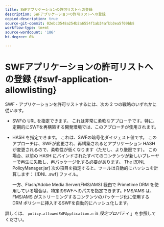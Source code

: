 ```yaml
---
title: SWFアプリケーションの許可リストへの登録
description: SWFアプリケーションの許可リストへの登録
copied-description: true
source-git-commit: 02ebc3548a254b2a6554f1ab34afbb3ea5f09bb8
workflow-type: tm+mt
source-wordcount: '186'
ht-degree: 0%

---
```


# SWFアプリケーションの許可リストへの登録 {#swf-application-allowlisting}

SWF・アプリケーションを許可リストするには、次の 2 つの戦略のいずれかに従います。

* SWFの URL を指定できます。 これは非常に柔軟なアプローチです。特に、定期的にSWFを再構築する開発環境では、このアプローチが使用されます。
* HASH を指定できます。 これは、SWFの暗号化ダイジェスト値です。 このアプローチは、SWFが変更され、再構築されるとアプリケーション HASH が変更されるので、柔軟性が低くなります（ただし、より厳密です）。 この場合、以前の HASH にバインドされたすべてのコンテンツが新しいプレーヤーで再生に失敗し、再パッケージ化する必要があります。 The [!DNL PolicyManager.jar] 次の項目を指定すると、ツールは自動的にハッシュを計算します： [!DNL .swf] ファイル。

  一方、Flash/Adobe Media Server(FMS/AMS) 経由で Primetime DRM を使用している場合は、特定のSWFへのパスを指定できます。FMS/AMS は、FMS/AMS がストリーミングするコンテンツのパッケージ化に使用する DRM ポリシーに挿入するSWFを自動的にハッシュ化します。

詳しくは、 `policy.allowedSWFApplication.n` in *設定プロパティ* 」を参照してください。
